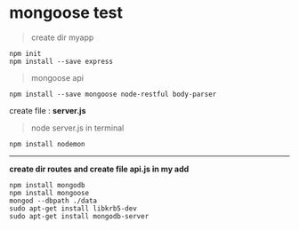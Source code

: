 # mongoose test

>create dir myapp
```
npm init
npm install --save express
```
>mongoose api
```
npm install --save mongoose node-restful body-parser
```
create file : **server.js**
>node server.js in terminal
```
npm install nodemon
```
-------------------------------------------
**create dir routes and create file api.js in my add**
```
npm install mongodb
npm install mongoose
mongod --dbpath ./data
sudo apt-get install libkrb5-dev
sudo apt-get install mongodb-server
```
